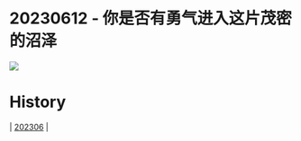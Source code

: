# 20230612 - 你是否有勇气进入这片茂密的沼泽

![](https://www.bing.com/th?id=OHR.OkefenokeeSwamp_ZH-CN3640203783_UHD.jpg)

# History

| [202306](/202306/README.MD)
|